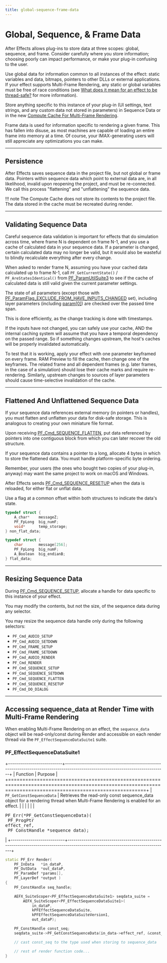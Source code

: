 ```yaml
---
title: global-sequence-frame-data
---
```


# Global, Sequence, & Frame Data

After Effects allows plug-ins to store data at three scopes: global, sequence, and frame. Consider carefully where you store information; choosing poorly can impact performance, or make your plug-in confusing to the user.

Use global data for information common to all instances of the effect: static variables and data, bitmaps, pointers to other DLLs or external applications. If your effect supports Multi-Frame Rendering, any static or global variables must be free of race conditions (see [What does it mean for an effect to be thread-safe?](multi-frame-rendering-in-ae.md#what-does-it-mean-for-an-effect-to-be-thread-safe) for more information).

Store anything specific to this instance of your plug-in (UI settings, text strings, and any custom data not stored in parameters) in Sequence Data or in the new [Compute Cache For Multi-Frame Rendering](multi-frame-rendering-in-ae.md#compute-cache-for-multi-frame-rendering).

Frame data is used for information specific to rendering a given frame. This has fallen into disuse, as most machines are capable of loading an entire frame into memory at a time. Of course, your IMAX-generating users will still appreciate any optimizations you can make.

---

## Persistence

After Effects saves sequence data in the project file, but not global or frame data. Pointers within sequence data which point to external data are, in all likelihood, invalid upon reopening the project, and must be re-connected. We call this process "flattening" and "unflattening" the sequence data.

!!! note
    The Compute Cache does not store its contents to the project file. The data stored in the cache must be recreated during render.

---

## Validating Sequence Data

Careful sequence data validation is important for effects that do simulation across time, where frame N is dependent on frame N-1, and you use a cache of calculated data in your sequence data. If a parameter is changed, certain calculated data may no longer be valid, but it would also be wasteful to blindly recalculate everything after every change.

When asked to render frame N, assuming you have your cached data calculated up to frame N-1, call `PF_GetCurrentState()` / `PF_AreStatesIdentical()` from [PF_ParamUtilSuite3](parameter-supervision.md#pf_paramutilsuite3) to see if the cache of calculated data is still valid given the current parameter settings.

The state of all parameters (except those with [PF_ParamFlag_EXCLUDE_FROM_HAVE_INPUTS_CHANGED](../effect-basics/PF_ParamDef.md#parameter-flags) set), including layer parameters (including [param[0]](../effect-basics/PF_ParamDef.md#param-zero)) are checked over the passed time span.

This is done efficiently, as the change tracking is done with timestamps.

If the inputs have not changed, you can safely use your cache, AND the internal caching system will assume that you have a temporal dependency on the passed range. So if something changes upstream, the host's caches will be properly invalidated automatically.

To test that it is working, apply your effect with one parameter keyframed on every frame. RAM Preview to fill the cache, then change one of the keyframes. The related frame and all dependent frames (e.g. later frames, in the case of a simulation) should lose their cache marks and require re-rendering. Similarly, upstream changes to sources of layer parameters should cause time-selective invalidation of the cache.

---

## Flattened And Unflattened Sequence Data

If your sequence data references external memory (in pointers or handles), you must flatten and unflatten your data for disk-safe storage. This is analogous to creating your own miniature file format.

Upon receiving [PF_Cmd_SEQUENCE_FLATTEN](../effect-basics/command-selectors.md#sequence-selectors), put data referenced by pointers into one contiguous block from which you can later recover the old structure.

If your sequence data contains a pointer to a long, allocate 4 bytes in which to store the flattened data. You must handle platform-specific byte ordering.

Remember, your users (the ones who bought two copies of your plug-in, anyway) may want the same project to work on macOS and Windows.

After Effects sends [PF_Cmd_SEQUENCE_RESETUP](../effect-basics/command-selectors.md#sequence-selectors) when the data is reloaded, for either flat or unflat data.

Use a flag at a common offset within both structures to indicate the data's state.

```cpp
typedef struct {
    A_char*    messageZ;
    PF_FpLong  big_numF;
    void*      temp_storage;
} non_flat_data;

typedef struct {
    char       message[256];
    PF_FpLong  big_numF;
    A_Boolean  big_endianB;
} flat_data;
```

---

## Resizing Sequence Data

During [PF_Cmd_SEQUENCE_SETUP](../effect-basics/command-selectors.md#sequence-selectors), allocate a handle for data specific to this instance of your effect.

You may modify the contents, but not the size, of the sequence data during any selector.

You may resize the sequence data handle only during the following selectors:

- `PF_Cmd_AUDIO_SETUP`
- `PF_Cmd_AUDIO_SETDOWN`
- `PF_Cmd_FRAME_SETUP`
- `PF_Cmd_FRAME_SETDOWN`
- `PF_Cmd_AUDIO_RENDER`
- `PF_Cmd_RENDER`
- `PF_Cmd_SEQUENCE_SETUP`
- `PF_Cmd_SEQUENCE_SETDOWN`
- `PF_Cmd_SEQUENCE_FLATTEN`
- `PF_Cmd_SEQUENCE_RESETUP`
- `PF_Cmd_DO_DIALOG`

---

## Accessing sequence_data at Render Time with Multi-Frame Rendering

When enabling Multi-Frame Rendering on an effect, the `sequence_data` object will be read-only/const during Render and accessible on each render thread via the `PF_EffectSequenceDataSuite1` suite.

### PF_EffectSequenceDataSuite1

+---------------------------+--------------------------------------------------------------------------------------------------------------------------------+
|         Function          |                                                            Purpose                                                             |
+===========================+================================================================================================================================+
| `PF_GetConstSequenceData` | Retrieves the read-only const sequence_data object for a rendering thread when Multi-Frame Rendering is enabled for an effect. |
|                           |                                                                                                                                |
|                           | <pre lang="cpp">PF_Err(*PF_GetConstSequenceData)(<br/>  PF_ProgPtr effect_ref,<br/>  PF_ConstHandle \*sequence_data);</pre>    |
+---------------------------+--------------------------------------------------------------------------------------------------------------------------------+

```cpp
static PF_Err Render(
    PF_InData   *in_dataP,
    PF_OutData  *out_dataP,
    PF_ParamDef *params[],
    PF_LayerDef *output )
{
    PF_ConstHandle seq_handle;

    AEFX_SuiteScoper<PF_EffectSequenceDataSuite1> seqdata_suite =
        AEFX_SuiteScoper<PF_EffectSequenceDataSuite1>(
            in_dataP,
            kPFEffectSequenceDataSuite,
            kPFEffectSequenceDataSuiteVersion1,
            out_dataP);

    PF_ConstHandle const_seq;
    seqdata_suite->PF_GetConstSequenceData(in_data->effect_ref, &const_seq);

    // cast const_seq to the type used when storing to sequence_data

    // rest of render function code...
}
```
